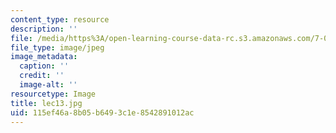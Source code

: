 ```yaml
---
content_type: resource
description: ''
file: /media/https%3A/open-learning-course-data-rc.s3.amazonaws.com/7-014-introductory-biology-spring-2005/115ef46a8b05b6493c1e8542891012ac_lec13.jpg
file_type: image/jpeg
image_metadata:
  caption: ''
  credit: ''
  image-alt: ''
resourcetype: Image
title: lec13.jpg
uid: 115ef46a-8b05-b649-3c1e-8542891012ac
---
```

